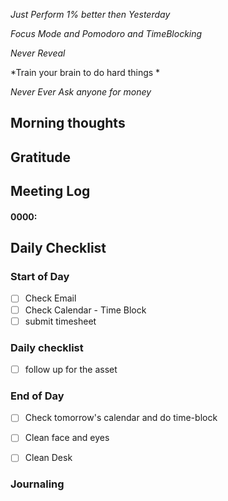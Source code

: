 *Just Perform 1% better then Yesterday*
 
 *Focus Mode and Pomodoro and TimeBlocking* 

 *Never Reveal*
 
*Train your brain to do hard things *

*Never Ever Ask anyone for money*


## Morning thoughts

## Gratitude

## Meeting Log

#### 0000:


## Daily Checklist 

### Start of Day

- [ ] Check Email
- [ ] Check Calendar - Time Block
- [ ] submit timesheet

### Daily checklist
- [ ] follow up for the asset 

### End of Day
- [ ] Check tomorrow's calendar and do time-block
- [ ] Clean face and eyes
- [ ] Clean Desk


### Journaling 



